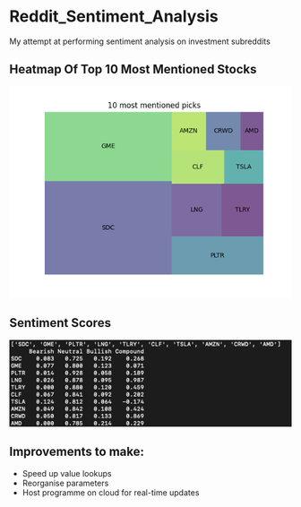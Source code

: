 # Reddit_Sentiment_Analysis
My attempt at performing sentiment analysis on investment subreddits

## Heatmap Of Top 10 Most Mentioned Stocks
![Heatmap Of Top 10 Most Mentioned Stocks](https://github.com/CeereeC/Reddit_Sentiment_Analysis/blob/master/img/Figure_1.png?raw=true )

## Sentiment Scores
![Sentiment Scores](https://github.com/CeereeC/Reddit_Sentiment_Analysis/blob/master/img/Output.png?raw=true)


## Improvements to make:
- Speed up value lookups
- Reorganise parameters
- Host programme on cloud for real-time updates
